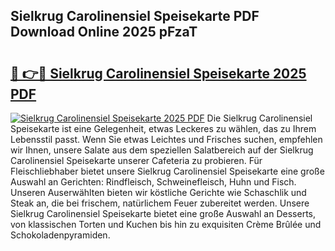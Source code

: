 ## Sielkrug Carolinensiel Speisekarte PDF Download Online 2025 pFzaT

# <h2><a href="http://gc6xy1.nevu.top/?p=Sielkrug+Carolinensiel+Speisekarte">🔗 👉🔴 Sielkrug Carolinensiel Speisekarte 2025 PDF</a></h2>

[![Sielkrug Carolinensiel Speisekarte 2025 PDF](https://i.imgur.com/dBaPXMq.png)](http://gc6xy1.nevu.top/?p=Sielkrug+Carolinensiel+Speisekarte)
Die Sielkrug Carolinensiel Speisekarte ist eine Gelegenheit, etwas Leckeres zu wählen, das zu Ihrem Lebensstil passt. Wenn Sie etwas Leichtes und Frisches suchen, empfehlen wir Ihnen, unsere Salate aus dem speziellen Salatbereich auf der Sielkrug Carolinensiel Speisekarte unserer Cafeteria zu probieren. Für Fleischliebhaber bietet unsere Sielkrug Carolinensiel Speisekarte eine große Auswahl an Gerichten: Rindfleisch, Schweinefleisch, Huhn und Fisch. Unseren Auserwählten bieten wir köstliche Gerichte wie Schaschlik und Steak an, die bei frischem, natürlichem Feuer zubereitet werden. Unsere Sielkrug Carolinensiel Speisekarte bietet eine große Auswahl an Desserts, von klassischen Torten und Kuchen bis hin zu exquisiten Crème Brûlée und Schokoladenpyramiden.
